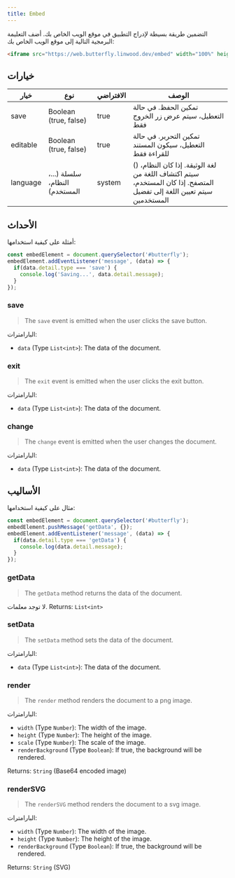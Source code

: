 ```yaml
---
title: Embed
---
```


التضمين طريقة بسيطة لإدراج التطبيق في موقع الويب الخاص بك.
أضف التعليمة البرمجية التالية إلى موقع الويب الخاص بك:

```html
<iframe src="https://web.butterfly.linwood.dev/embed" width="100%" height="500px" allowtransparency="true"></iframe>
```

## خيارات

| خيار     | نوع                                                                                              | الافتراضي | الوصف                                                                                                                                                                    |
| -------- | ------------------------------------------------------------------------------------------------ | --------- | ------------------------------------------------------------------------------------------------------------------------------------------------------------------------ |
| save     | Boolean (true, false)                                                         | true      | تمكين الحفظ. في حالة التعطيل، سيتم عرض زر الخروج فقط                                                                                                     |
| editable | Boolean (true, false)                                                         | true      | تمكين التحرير. في حالة التعطيل، سيكون المستند للقراءة فقط                                                                                                |
| language | سلسلة (...، النظام، المستخدم) | system    | () لغة الوثيقة. إذا كان النظام، سيتم اكتشاف اللغة من المتصفح. إذا كان المستخدم، سيتم تعيين اللغة إلى تفضيل المستخدمين |

## الأحداث

أمثلة على كيفية استخدامها:

```javascript
const embedElement = document.querySelector('#butterfly');
embedElement.addEventListener('message', (data) => {
  if(data.detail.type === 'save') {
    console.log('Saving...', data.detail.message);
  }
});
```

### save

> The `save` event is emitted when the user clicks the save button.

البارامترات:

- `data` (Type `List<int>`): The data of the document.

### exit

> The `exit` event is emitted when the user clicks the exit button.

البارامترات:

- `data` (Type `List<int>`): The data of the document.

### change

> The `change` event is emitted when the user changes the document.

البارامترات:

- `data` (Type `List<int>`): The data of the document.

## الأساليب

مثال على كيفية استخدامها:

```javascript
const embedElement = document.querySelector('#butterfly');
embedElement.pushMessage('getData', {});
embedElement.addEventListener('message', (data) => {
  if(data.detail.type === 'getData') {
    console.log(data.detail.message);
  }
});
```

### getData

> The `getData` method returns the data of the document.

لا توجد معلمات.
Returns: `List<int>`

### setData

> The `setData` method sets the data of the document.

البارامترات:

- `data` (Type `List<int>`): The data of the document.

### render

> The `render` method renders the document to a png image.

البارامترات:

- `width` (Type `Number`): The width of the image.
- `height` (Type `Number`): The height of the image.
- `scale` (Type `Number`): The scale of the image.
- `renderBackground` (Type `Boolean`): If true, the background will be rendered.

Returns: `String` (Base64 encoded image)

### renderSVG

> The `renderSVG` method renders the document to a svg image.

البارامترات:

- `width` (Type `Number`): The width of the image.
- `height` (Type `Number`): The height of the image.
- `renderBackground` (Type `Boolean`): If true, the background will be rendered.

Returns: `String` (SVG)
